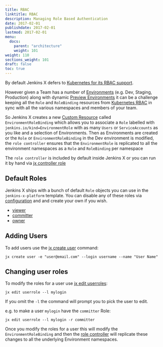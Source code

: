 ```yaml
---
title: RBAC
linktitle: RBAC
description: Managing Role Based Authentication 
date: 2017-02-01
publishdate: 2017-02-01
lastmod: 2017-02-01
menu:
  docs:
    parent: "architecture"
    weight: 101
weight: 110
sections_weight: 101
draft: false
toc: true
---
```


By default Jenkins X defers to [Kubernetes for its RBAC support](https://kubernetes.io/docs/reference/access-authn-authz/rbac/).

However given a Team has a number of [Environments](/about/features/#environments) (e.g. Dev, Staging, Production) along with dynamic [Preview Environments](/developing/preview/) it can be a challenge keeping all the `Role` and `RoleBinding` resources from [Kubernetes RBAC](https://kubernetes.io/docs/reference/access-authn-authz/rbac/) in sync with all the various namespaces and members of your team.

So Jenkins X creates a new [Custom Resource](/architecture/custom-resources/) called `EnvironmentRoleBinding` which allows you to associate a `Role` labelled with `jenkins.io/kind=EnvironmentRole` with as many `Users` or `ServiceAccounts` as you like and a selection of Environments. Then as Environments are created or the `Role` or `EnvironmentRoleBinding` in the Dev environment is modified, the `role controller` ensures that the `EnvironmentRole` is replicated to all the environment namespaces as a `Role` and `RoleBinding` per namespace

The `role controller` is included by default inside Jenkins X or you can run it by hand via [jx controller role](/commands/jx_controller_role/#jx-controller-role)


## Default Roles

Jenkins X ships with a bunch of default `Role` objects you can use in the `jenkins-x-platform` template. You can disable any of these roles via [configuration](/getting-started/config/) and and create your own if you wish.

* [viewer](https://github.com/jenkins-x/jenkins-x-platform/blob/master/templates/viewer-role.yaml)
* [committer](https://github.com/jenkins-x/jenkins-x-platform/blob/master/templates/committer-role.yaml)
* [owner](https://github.com/jenkins-x/jenkins-x-platform/blob/master/templates/owner-role.yaml)

## Adding Users

To add users use the [jx create user](/commands/jx_create_user/) command:

```shell
jx create user -e "user@email.com" --login username --name "User Name" 
```

## Changing user roles

To modify the roles for a user use [jx edit userroles](/commands/jx_edit_userroles/):

```shell
jx edit userrole --l mylogin
```
 
If you omit the `-l` the command will prompt you to pick the user to edit.

e.g. to make a user `mylogin` have the `committer` Role:

```shell
jx edit userrole --l mylogin -r committer 
```

Once you modify the roles for a user this will modify the `EnvironmentRoleBinding` and then the [role controller](/commands/jx_controller_role/#jx-controller-role) will replicate these changes to all the underlying Environment namespaces.
